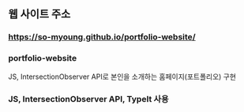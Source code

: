 ## 웹 사이트 주소
### https://so-myoung.github.io/portfolio-website/

### portfolio-website
JS, IntersectionObserver API로 본인을 소개하는 홈페이지(포트폴리오) 구현<br>

### JS, IntersectionObserver API, TypeIt 사용

